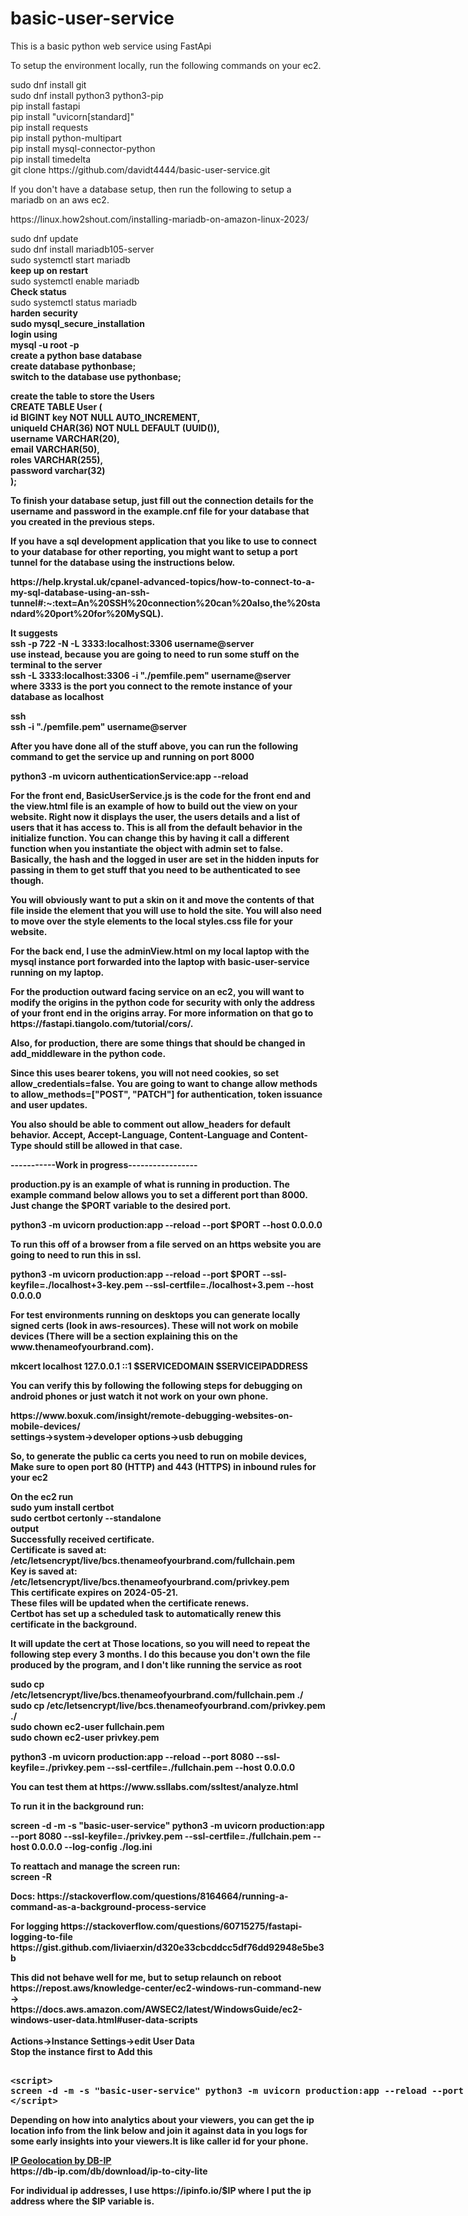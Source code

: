 # basic-user-service
<p>
This is a basic python web service using FastApi 
</p>
<p>
To setup the environment locally, run the following commands on your ec2.
</p>
<p>
sudo dnf install git<br />
sudo dnf install python3 python3-pip<br />
pip install fastapi<br />
pip install "uvicorn[standard]"<br />
pip install requests<br />
pip install python-multipart<br />
pip install mysql-connector-python<br />
pip install timedelta<br />
git clone https://github.com/davidt4444/basic-user-service.git<br />
</p>
<p>
If you don't have a database setup, then run the following to setup a mariadb on an aws ec2.
</p>
<p>
https://linux.how2shout.com/installing-mariadb-on-amazon-linux-2023/
</p>
<p>
sudo dnf update<br />
sudo dnf install mariadb105-server<br />
sudo systemctl start mariadb<br />
<b>keep up on restart</b><br />
sudo systemctl enable mariadb<br />
<b>Check status </b><br />
sudo systemctl status mariadb<br />
<b>harden security<b><br />
sudo mysql_secure_installation<br />
<b>login using</b> <br />
mysql -u root -p<br />
<b>create a python base database</b><br />
create database pythonbase;<br />
<b>switch to the database</b>
use pythonbase;<br />
</p>
<p>
<b>create the table to store the Users</b><br />
CREATE TABLE User ( <br />
    id BIGINT key NOT NULL AUTO_INCREMENT,<br />
    uniqueId CHAR(36) NOT NULL DEFAULT (UUID()),<br />
    username VARCHAR(20), <br />
    email VARCHAR(50), <br />
    roles VARCHAR(255), <br />
    password varchar(32)<br />
    );<br />
</p>
<p>
To finish your database setup, just fill out the connection details for the username and password in the example.cnf file for your database that you created in the previous steps. 
</p>
<p>
If you have a sql development application that you like to use to connect to your database for other reporting, you might want to setup a port tunnel for the database using the instructions below.
</p>
<p>
https://help.krystal.uk/cpanel-advanced-topics/how-to-connect-to-a-my-sql-database-using-an-ssh-tunnel#:~:text=An%20SSH%20connection%20can%20also,the%20standard%20port%20for%20MySQL).
</p>
<p>
<b>It suggests</b><br />
ssh -p 722 -N -L 3333:localhost:3306 username@server<br />
<b>use instead, because you are going to need to run some stuff on the terminal to the server</b><br />
ssh -L 3333:localhost:3306 -i "./pemfile.pem" username@server<br />
<b> where 3333 is the port you connect to the remote instance of your database as localhost</b><br />
</p>
<p>
<b>ssh</b><br />
ssh -i "./pemfile.pem" username@server<br />
</p>
<p>
After you have done all of the stuff above, you can run the following command to get the service up and running on port 8000
</p>
<p>
python3 -m uvicorn authenticationService:app --reload
</p>
<p>
For the front end, BasicUserService.js is the code for the front end and the view.html file is an example of how to build out the view on your website. Right now it displays the user, the users details and a list of users that it has access to. This is all from the default behavior in the initialize function. You can change this by having it call a different function when you instantiate the object with admin set to false. Basically, the hash and the logged in user are set in the hidden inputs for passing in them to get stuff that you need to be authenticated to see though.
</p>
<p>
You will obviously want to put a skin on it and move the contents of that file inside the element that you will use to hold the site. You will also need to move over the style elements to the local styles.css file for your website.
</p>
<p>
For the back end, I use the adminView.html on my local laptop with the mysql instance port forwarded into the laptop with basic-user-service running on my laptop.
</p>
<p>
For the production outward facing service on an ec2, you will want to modify the origins in the python code for security with only the address of your front end in the origins array. For more information on that go to https://fastapi.tiangolo.com/tutorial/cors/.
</p>
<p>
Also, for production, there are some things that should be changed in add_middleware in the python code. 
</p>
<p>
Since this uses bearer tokens, you will not need cookies, so set allow_credentials=false. You are going to want to change allow methods to allow_methods=["POST", "PATCH"] for authentication, token issuance and user updates.  
</p>
<p>
You also should be able to comment out allow_headers for default behavior. Accept, Accept-Language, Content-Language and Content-Type should still be allowed in that case.
</p>
<p>-----------Work in progress-----------------</p>
<p>
production.py is an example of what is running in production. The example command below allows you to set a different port than 8000. Just change the $PORT variable to the desired port.
</p>
<p>
python3 -m uvicorn production:app --reload --port $PORT --host 0.0.0.0
</p>
<p>
To run this off of a browser from a file served on an https website you are going to need to run this in ssl.
</p>
<p>
python3 -m uvicorn production:app --reload --port $PORT --ssl-keyfile=./localhost+3-key.pem --ssl-certfile=./localhost+3.pem --host 0.0.0.0
</p>
<p>
For test environments running on desktops you can generate locally signed certs (look in aws-resources). These will not work on mobile devices (There will be a section explaining this on the www.thenameofyourbrand.com).
</p>
<p>
mkcert localhost 127.0.0.1 ::1 $SERVICEDOMAIN $SERVICEIPADDRESS
</p>
<p>
You can verify this by following the following steps for debugging on android phones or just watch it not work on your own phone.
</p>
<p>
https://www.boxuk.com/insight/remote-debugging-websites-on-mobile-devices/<br />
settings->system->developer options->usb debugging<br />
</p>
<p>
So, to generate the public ca certs you need to run on mobile devices,
Make sure to open port 80 (HTTP) and 443 (HTTPS) in inbound rules for your ec2
</p>
<p>
On the ec2 run <br />
sudo yum install certbot<br />
sudo certbot certonly --standalone<br />
<b> output</b><br />
Successfully received certificate.<br />
Certificate is saved at: /etc/letsencrypt/live/bcs.thenameofyourbrand.com/fullchain.pem<br />
Key is saved at:         /etc/letsencrypt/live/bcs.thenameofyourbrand.com/privkey.pem<br />
This certificate expires on 2024-05-21.<br />
These files will be updated when the certificate renews.<br />
Certbot has set up a scheduled task to automatically renew this certificate in the background.<br />
</p>
<p>
It will update the cert at Those locations, so you will need to repeat the following step every 3 months. I do this because you don't own the file produced by the program, and I don't like running the service as root
</p>
<p>
sudo cp /etc/letsencrypt/live/bcs.thenameofyourbrand.com/fullchain.pem ./<br />
sudo cp /etc/letsencrypt/live/bcs.thenameofyourbrand.com/privkey.pem ./<br />
sudo chown ec2-user fullchain.pem<br />
sudo chown ec2-user privkey.pem<br />
</p>
<p>
python3 -m uvicorn production:app --reload --port 8080 --ssl-keyfile=./privkey.pem --ssl-certfile=./fullchain.pem --host 0.0.0.0
</p>
<p>
You can test them at  
https://www.ssllabs.com/ssltest/analyze.html
</p>
<p>
To run it in the background run:
</p>
<p>
screen -d -m -s "basic-user-service" python3 -m uvicorn production:app --port 8080 --ssl-keyfile=./privkey.pem --ssl-certfile=./fullchain.pem --host 0.0.0.0 --log-config ./log.ini
</p>
<p>
To reattach and manage the screen run:<br />
screen -R<br />
</p>
<p>
Docs:
https://stackoverflow.com/questions/8164664/running-a-command-as-a-background-process-service
</p>
<p>
For logging 
https://stackoverflow.com/questions/60715275/fastapi-logging-to-file
https://gist.github.com/liviaerxin/d320e33cbcddcc5df76dd92948e5be3b
</p>
<p>
This did not behave well for me, but to setup relaunch on reboot<br />
https://repost.aws/knowledge-center/ec2-windows-run-command-new<br />
-><br />
https://docs.aws.amazon.com/AWSEC2/latest/WindowsGuide/ec2-windows-user-data.html#user-data-scripts<br />
<br />
Actions->Instance Settings->edit User Data<br />
Stop the instance first to Add this<br />
</p>
<xmp>
<script>
screen -d -m -s "basic-user-service" python3 -m uvicorn production:app --reload --port 8080 --ssl-keyfile=./localhost+5-key.pem --ssl-certfile=./localhost+5.pem --host 0.0.0.0
</script>
</xmp>
<p>
Depending on how into analytics about your viewers, you can get the ip location info from the link below and join it against data in you logs for some early insights into your viewers.It is like caller id for your phone.
</p>
<p>
<a href='https://db-ip.com'>IP Geolocation by DB-IP</a><br />
https://db-ip.com/db/download/ip-to-city-lite<br />
</p>
<p>For individual ip addresses, I use https://ipinfo.io/$IP where I put the ip address where the $IP variable is.</>